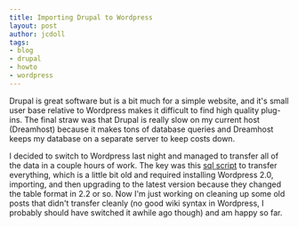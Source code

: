 ```yaml
---
title: Importing Drupal to Wordpress
layout: post
author: jcdoll
tags:
- blog
- drupal
- howto
- wordpress
---
```


Drupal is great software but is a bit much for a simple website, and it's small user base relative to Wordpress makes it difficult to find high quality plug-ins. The final straw was that Drupal is really slow on my current host (Dreamhost) because it makes tons of database queries and Dreamhost keeps my database on a separate server to keep costs down.

I decided to switch to Wordpress last night and managed to transfer all of the data in a couple hours of work. The key was this [sql script](http://www.darcynorman.net/2007/05/15/how-to-migrate-from-drupal-5-to-wordpress-2/) to transfer everything, which is a little bit old and required installing Wordpress 2.0, importing, and then upgrading to the latest version because they changed the table format in 2.2 or so. Now I'm just working on cleaning up some old posts that didn't transfer cleanly (no good wiki syntax in Wordpress, I probably should have switched it awhile ago though) and am happy so far.
